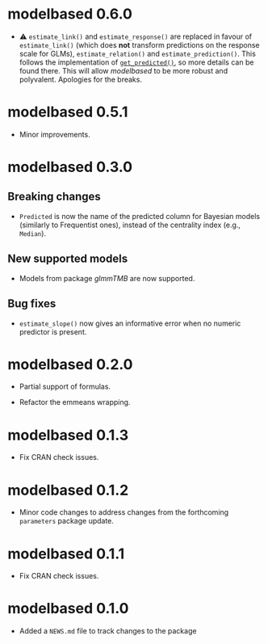 # modelbased 0.6.0

- :warning: `estimate_link()` and `estimate_response()` are replaced in favour of `estimate_link()` (which does **not** transform predictions on the response scale for GLMs), `estimate_relation()` and `estimate_prediction()`. This follows the implementation of [`get_predicted()`](https://easystats.github.io/insight/reference/get_predicted.html), so more details can be found there. This will allow *modelbased* to be more robust and polyvalent. Apologies for the breaks.

# modelbased 0.5.1

- Minor improvements.

# modelbased 0.3.0

## Breaking changes

- `Predicted` is now the name of the predicted column for Bayesian models
  (similarly to Frequentist ones), instead of the centrality index (e.g.,
  `Median`).

## New supported models

- Models from package *glmmTMB* are now supported.

## Bug fixes

- `estimate_slope()` now gives an informative error when no numeric predictor is
  present.

# modelbased 0.2.0

- Partial support of formulas.

- Refactor the emmeans wrapping.

# modelbased 0.1.3

- Fix CRAN check issues.

# modelbased 0.1.2

- Minor code changes to address changes from the forthcoming `parameters`
  package update.

# modelbased 0.1.1

- Fix CRAN check issues.

# modelbased 0.1.0

- Added a `NEWS.md` file to track changes to the package

